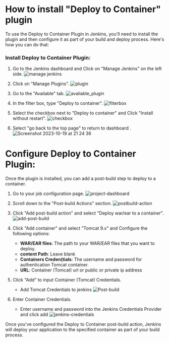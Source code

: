 # How to install "Deploy to Container" plugin
To use the Deploy to Container Plugin in Jenkins, you'll need to install the plugin and then configure it as part of your build and deploy process. Here's how you can do that:

### Install Deploy to Container Plugin:

1. Go to the Jenkins dashboard and Click on "Manage Jenkins" on the left side.
![manage jenkins](https://github.com/unitedcoresystems/Bootcampclass-2023/assets/63193071/4438d209-a0b9-408e-8f6f-65c98164ca20)

2. Click on "Manage Plugins".
![plugin](https://github.com/unitedcoresystems/Bootcampclass-2023/assets/63193071/2cceb803-5266-41fe-9b7a-f2ca130b9169)

3. Go to the "Available" tab.
![avaliable_plugin](https://github.com/unitedcoresystems/Bootcampclass-2023/assets/63193071/54c49bf6-e4ea-4972-b561-f44b93ed6612)

4. In the filter box, type "Deploy to container".
![fliterbox](https://github.com/unitedcoresystems/Bootcampclass-2023/assets/63193071/d71a9a6e-30c4-49dd-98c9-4e64ca920b1e)

5. Select the checkbox next to "Deploy to container" and Click "Install without restart".
![checkbox](https://github.com/unitedcoresystems/Bootcampclass-2023/assets/63193071/dfe4ec06-4cd0-4117-bf7d-c4802495c108)

6. Select "go back to the top page" to return to dashboard .
![Screenshot 2023-10-19 at 21 24 36](https://github.com/unitedcoresystems/Bootcampclass-2023/assets/63193071/1bc7b434-1023-42fc-871a-af70f1cb60ff)




# Configure Deploy to Container Plugin:

Once the plugin is installed, you can add a post-build step to deploy to a container.

1. Go to your job configuration page.
![project-dashboard](https://github.com/unitedcoresystems/Bootcampclass-2023/assets/63193071/09e2cd75-bc99-46b6-9be6-6eefb4ab232a)

2. Scroll down to the "Post-build Actions" section.
![postbuild-action](https://github.com/unitedcoresystems/Bootcampclass-2023/assets/63193071/fe8154f0-9558-45b2-bd3b-4bf7508b4816)

3. Click "Add post-build action" and select "Deploy war/ear to a container".
  ![add-post-build](https://github.com/unitedcoresystems/Bootcampclass-2023/assets/63193071/7d7db221-2d23-4dd9-acfe-342d6b2f5cd2)

4. Click "Add container" and select "Tomcat 9.x" and Configure the following options:
   - **WAR/EAR files**: The path to your WAR/EAR files that you want to deploy.
   - **content Path**: Leave blank
   - **Containers Creden(tials**: The username and password for authentication Tomcat container.
   - **URL**: Container (Tomcat) url or public or private ip address  

5. Click "Add" to input Container (Tomcat) Credentials.
   - Add Tomcat Credentials to jenkins 
   ![Post-build](https://github.com/unitedcoresystems/Bootcampclass-2023/assets/63193071/bd276d37-4cb8-46c2-8060-5cdccbd5296b)

6. Enter Container Credentials.
   - Enter username and password into the Jenkins Credentials Provider and click add 
   ![jenkins-credentials](https://github.com/unitedcoresystems/Bootcampclass-2023/assets/63193071/5907f924-6569-48ee-aaeb-6cb648240b9d)

Once you've configured the Deploy to Container post-build action, Jenkins will deploy your application to the specified container as part of your build process.
